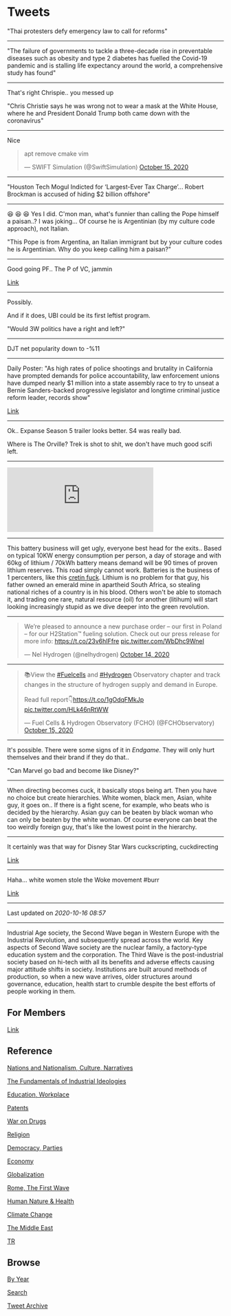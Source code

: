 # Tweets


"Thai protesters defy emergency law to call for reforms"

---

"The failure of governments to tackle a three-decade rise in
preventable diseases such as obesity and type 2 diabetes has fuelled
the Covid-19 pandemic and is stalling life expectancy around the
world, a comprehensive study has found"

---

That's right Chrispie.. you messed up

"Chris Christie says he was wrong not to wear a mask at the
White House, where he and President Donald Trump both came down with
the coronavirus"

---

Nice 

<blockquote class="twitter-tweet"><p lang="en" dir="ltr">apt remove cmake vim</p>&mdash; SWIFT Simulation (@SwiftSimulation) <a href="https://twitter.com/SwiftSimulation/status/1316677748195196929?ref_src=twsrc%5Etfw">October 15, 2020</a></blockquote> <script async src="https://platform.twitter.com/widgets.js" charset="utf-8"></script>

---

"Houston Tech Mogul Indicted for ‘Largest-Ever Tax Charge’... Robert
Brockman is accused of hiding $2 billion offshore"

---

😆 😆 😆 Yes I did. C'mon man, what's funnier than calling the Pope
himself a paisan..? I was joking... Of course he is Argentinian (by my
culture code approach), not Italian.

"This Pope is from Argentina, an Italian immigrant but by your culture
codes he is Argentinian. Why do you keep calling him a paisan?"

---

Good going PF.. The P of VC, jammin

[Link](https://blog.toyota.co.uk/hydrogen-popemobile-pope-francis)

---

Possibly.

And if it does, UBI could be its first leftist program.

"Would 3W politics have a right and left?"

---

DJT net popularity down to -%11

---

Daily Poster: "As high rates of police shootings and brutality in
California have prompted demands for police accountability, law
enforcement unions have dumped nearly $1 million into a state assembly
race to try to unseat a Bernie Sanders-backed progressive legislator
and longtime criminal justice reform leader, records show"

[Link](https://www.dailyposter.com/p/prison-guards-target-a-criminal-justice)

---

Ok.. Expanse Season 5 trailer looks better. S4 was really bad.

Where is The Orville? Trek is shot to shit, we don't have much good scifi left. 

---

<iframe width="340"  src="https://www.youtube.com/embed/EbWv_1NbWyw" frameborder="0" allow="accelerometer; autoplay; clipboard-write; encrypted-media; gyroscope; picture-in-picture" allowfullscreen></iframe>

---

This battery business will get ugly, everyone best head for the
exits..  Based on typical 10KW energy consumption per person, a day of
storage and with 60kg of lithium / 70kWh battery means demand will be
90 times of proven lithium reserves. This road simply cannot
work. Batteries is the business of 1 percenters, like this [cretin
fuck](https://www.newsbreak.com/news/1607170043110/united-tesla-company-widespread-condemnation-of-elon-musks-bolivia-coup-comments).
Lithium is no problem for that guy, his father owned an emerald mine
in apartheid South Africa, so stealing national riches of a country is
in his blood. Others won't be able to stomach it, and trading one
rare, natural resource (oil) for another (litihum) will start looking
increasingly stupid as we dive deeper into the green revolution.

---

<blockquote class="twitter-tweet"><p lang="en" dir="ltr">We’re pleased to announce a new purchase order – our first in Poland – for our H2Station™ fueling solution. Check out our press release for more info: <a href="https://t.co/23v6hIFfre">https://t.co/23v6hIFfre</a> <a href="https://t.co/WbDhc9WneI">pic.twitter.com/WbDhc9WneI</a></p>&mdash; Nel Hydrogen (@nelhydrogen) <a href="https://twitter.com/nelhydrogen/status/1316337813630210048?ref_src=twsrc%5Etfw">October 14, 2020</a></blockquote> <script async src="https://platform.twitter.com/widgets.js" charset="utf-8"></script>

---

<blockquote class="twitter-tweet"><p lang="en" dir="ltr">📚View the <a href="https://twitter.com/hashtag/Fuelcells?src=hash&amp;ref_src=twsrc%5Etfw">#Fuelcells</a> and <a href="https://twitter.com/hashtag/Hydrogen?src=hash&amp;ref_src=twsrc%5Etfw">#Hydrogen</a> Observatory chapter and track changes in the structure of hydrogen supply and demand in Europe.<br><br>Read full report👇<a href="https://t.co/1gOdqFMkJp">https://t.co/1gOdqFMkJp</a> <a href="https://t.co/HLk46nRtWW">pic.twitter.com/HLk46nRtWW</a></p>&mdash; Fuel Cells &amp; Hydrogen Observatory (FCHO) (@FCHObservatory) <a href="https://twitter.com/FCHObservatory/status/1316648808131026944?ref_src=twsrc%5Etfw">October 15, 2020</a></blockquote> <script async src="https://platform.twitter.com/widgets.js" charset="utf-8"></script>

---

It's possible. There were some signs of it in *Endgame*. They will
only hurt themselves and their brand if they do that..

"Can Marvel go bad and become like Disney?"

---

When directing becomes cuck, it basically stops being art. Then you
have no choice but create hierarchies. White women, black men, Asian,
white guy, it goes on.. If there is a fight scene, for example, who
beats who is decided by the hierarchy. Asian guy can be beaten by
black woman who can only be beaten by the white woman. Of course
everyone can beat the too weirdly foreign guy, that's like the lowest
point in the hierarchy. 

---

It certainly was that way for Disney Star Wars cuckscripting, cuckdirecting

[Link](https://mobile.twitter.com/WIRED/status/1301923867674521600)

---

Haha... white women stole the Woke movement \#burr

[Link](https://youtu.be/O1xgXJ5_Q34?t=196)

---

Last updated on *2020-10-16 08:57*

---

Industrial Age society, the Second Wave began in Western Europe with
the Industrial Revolution, and subsequently spread across the
world. Key aspects of Second Wave society are the nuclear family, a
factory-type education system and the corporation. The Third Wave is
the post-industrial society based on hi-tech with all its benefits and
adverse effects causing major attitude shifts in society. Institutions
are built around methods of production, so when a new wave arrives,
older structures around governance, education, health start to crumble
despite the best efforts of people working in them.

## For Members

[Link](https://thirdwave-members.herokuapp.com)

## Reference

[Nations and Nationalism, Culture, Narratives](/2013/02/nations-and-nationalism.md)

[The Fundamentals of Industrial Ideologies](/2011/04/fundamentals-of-industrial-ideologies.md)

[Education, Workplace](2017/09/education-workplace.md)

[Patents](/2018/09/patents.md)

[War on Drugs](/2019/11/war-on-drugs.md)

[Religion](/2015/04/god-religion.md)

[Democracy, Parties](/2016/11/democracy.md)

[Economy](/2018/05/economy.md)

[Globalization](/2018/09/globalization.md)

[Rome, The First Wave](/2017/12/rome.md)

[Human Nature & Health](/2020/07/human-nature.md)

[Climate Change](/2018/12/climate.md)

[The Middle East](/2019/07/middleeast.md)

[TR](../tr)

## Browse

[By Year](years.md)

[Search](search.html)

[Tweet Archive](/tweets/README.md)



